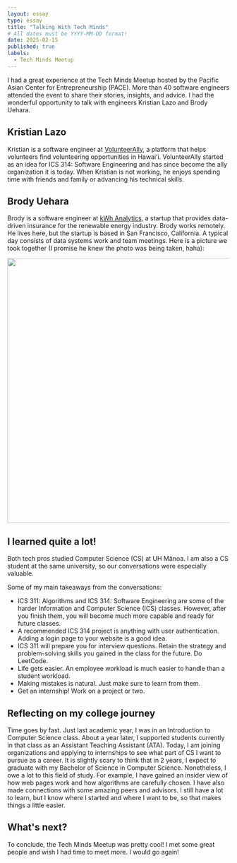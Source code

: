 ```yaml
---
layout: essay
type: essay
title: "Talking With Tech Minds"
# All dates must be YYYY-MM-DD format!
date: 2025-02-15
published: true
labels:
  - Tech Minds Meetup
---
```



I had a great experience at the Tech Minds Meetup hosted by the Pacific Asian Center for Entrepreneurship (PACE). More than 40 software engineers attended the event to share their stories, insights, and advice. I had the wonderful opportunity to talk with engineers Kristian Lazo and Brody Uehara. 

## Kristian Lazo
Kristian is a software engineer at [VolunteerAlly](https://www.volunteerally.org), a platform that helps volunteers find volunteering opportunities in Hawaiʻi. VolunteerAlly started as an idea for ICS 314: Software Engineering and has since become the ally organization it is today. When Kristian is not working, he enjoys spending time with friends and family or advancing his technical skills. 

## Brody Uehara
Brody is a software engineer at [kWh Analytics](https://www.kwhanalytics.com), a startup that provides data-driven insurance for the renewable energy industry. Brody works remotely. He lives here, but the startup is based in San Francisco, California. A typical day consists of data systems work and team meetings. Here is a picture we took together (I promise he knew the photo was being taken, haha):

<img src="../img/techmindsmeetup.png" width=600px>

## I learned quite a lot!
Both tech pros studied Computer Science (CS) at UH Mānoa. I am also a CS student at the same university, so our conversations were especially valuable.

Some of my main takeaways from the conversations:
<ul>
  <li>ICS 311: Algorithms and ICS 314: Software Engineering are some of the harder Information and Computer Science (ICS) classes. However, after you finish them, you will become much more capable and ready for future classes.</li>
  <li>A recommended ICS 314 project is anything with user authentication. Adding a login page to your website is a good idea.</li>
  <li>ICS 311 will prepare you for interview questions. Retain the strategy and problem-solving skills you gained in the class for the future. Do LeetCode.</li>
  <li>Life gets easier. An employee workload is much easier to handle than a student workload. </li>
  <li>Making mistakes is natural. Just make sure to learn from them.</li>
  <li>Get an internship! Work on a project or two.</li>
</ul>

## Reflecting on my college journey
Time goes by fast. Just last academic year, I was in an Introduction to Computer Science class. About a year later, I supported students currently in that class as an Assistant Teaching Assistant (ATA). Today, I am joining organizations and applying to internships to see what part of CS I want to pursue as a career. It is slightly scary to think that in 2 years, I expect to graduate with my Bachelor of Science in Computer Science. Nonetheless, I owe a lot to this field of study. For example, I have gained an insider view of how web pages work and how algorithms are carefully chosen. I have also made connections with some amazing peers and advisors. I still have a lot to learn, but I know where I started and where I want to be, so that makes things a little easier. 

## What's next?
To conclude, the Tech Minds Meetup was pretty cool! I met some great people and wish I had time to meet more. I would go again!
